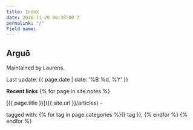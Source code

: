 ```yaml
---
title: Index
date: 2016-11-20 00:38:00 Z
permalink: "/"
Field name: 
---
```


## Arguō

Maintained by Laurens.

Last update: {{ page.date | date: '%B %d, %Y' }}

**Recent links**
{% for page in site.notes %}

[{{ page.title }}]({{ site.url }}/articles) -

tagged with: {% for tag in page.categories %}{{ tag }}, {% endfor %}
{% endfor %}